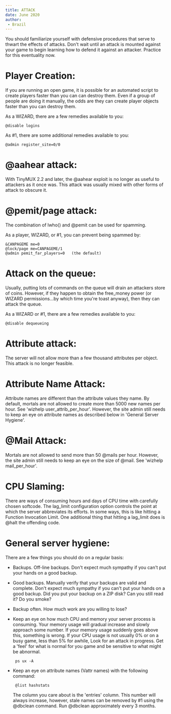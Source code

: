 ```yaml
---
title: ATTACK
date: June 2020
author:
 - Brazil
---
```


You should familiarize yourself with defensive procedures that serve to thwart
the effects of attacks.  Don't wait until an attack is mounted against your
game to begin learning how to defend it against an attacker.  Practice for
this eventuality now.

# Player Creation:

If you are running an open game, it is possible for an automated script to
create players faster than you can can destroy them.  Even if a group of
people are doing it manually, the odds are they can create player objects
faster than you can destroy them.

As a WIZARD, there are a few remedies available to you:

    @disable logins

As #1, there are some additional remedies available to you:

    @admin register_site=0/0

# @aahear attack:

With TinyMUX 2.2 and later, the @aahear exploit is no longer as useful to
attackers as it once was.  This attack was usually mixed with other forms of
attack to obscure it.

# @pemit/page attack:

The combination of lwho() and @pemit can be used for spamming.

As a player, WIZARD, or #1, you can prevent being spammed by:

    &CANPAGEME me=0
    @lock/page me=CANPAGEME/1
    @admin pemit_far_players=0   (the default)

# Attack on the queue:

Usually, putting lots of commands on the queue will drain an attackers
store of coins.  However, if they happen to obtain the free_money power
(or WIZARD permissions...by which time you're toast anyway), then they
can attack the queue.

As a WIZARD or #1, there are a few remedies available to you:

    @disable dequeueing


# Attribute attack:

The server will not allow more than a few thousand attributes per object.
This attack is no longer feasible.


# Attribute Name Attack:

Attribute names are different than the attribute values they name.  By
default, mortals are not allowed to create more than 5000 new names per
hour.  See 'wizhelp user_attrib_per_hour'.  However, the site admin
still needs to keep an eye on attribute names as described below in
'General Server Hygiene'.


# @Mail Attack:

Mortals are not allowed to send more than 50 @mails per hour.  However, the
site admin still needs to keep an eye on the size of @mail.  See
'wizhelp mail_per_hour'.


# CPU Slaming:

There are ways of consuming hours and days of CPU time with carefully
chosen softcode.  The lag_limit configuration option controls the point
at which the server abbreviates its efforts.  In some ways, this is
like hitting a Function Invocation Limit.  One additional thing that
hitting a lag_limit does is @halt the offending code.


# General server hygiene:

There are a few things you should do on a regular basis:

 - Backups.  Off-line backups.  Don't expect much sympathy if you
   can't put your hands on a good backup.

 - Good backups.  Manually verify that your backups are valid and
   complete.  Don't expect much sympathy if you can't put your hands
   on a good backup.  Did you put your backup on a ZIP disk?  Can
   you still read it?  Do you smoke?

 - Backup often.  How much work are you willing to lose?

 - Keep an eye on how much CPU and memory your server process is
   consuming.  Your memory usage will gradual increase and slowly
   approach some number.  If your memory usage suddenly goes above
   this, something is wrong.  If your CPU usage is not usually 0% or
   on a busy game, less than 5% for awhile, Look for an attack in
   progress.  Get a 'feel' for what is normal for you game and be
   sensitive to what might be abnormal.

        ps ux -A

 - Keep an eye on attribute names (Vattr names) with the following
   command:

        @list hashstats

   The column you care about is the 'entries' column.  This number will
   always increase, however, stale names can be removed by #1 using the
   @dbclean command.  Run @dbclean approximately every 3 months.
